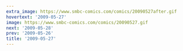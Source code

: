 ```yaml
---
extra_image: https://www.smbc-comics.com/comics/20090527after.gif
hovertext: '2009-05-27'
image: https://www.smbc-comics.com/comics/20090527.gif
next: '2009-05-28'
prev: '2009-05-26'
title: '2009-05-27'
---
```

